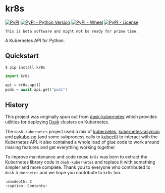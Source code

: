 # kr8s

[![PyPI](https://img.shields.io/pypi/v/kr8s)](https://pypi.org/project/kr8s/)
[![PyPI - Python Version](https://img.shields.io/pypi/pyversions/kr8s)](https://pypi.org/project/kr8s/)
[![PyPI - Wheel](https://img.shields.io/pypi/wheel/kr8s)](https://pypi.org/project/kr8s/)
[![PyPI - License](https://img.shields.io/pypi/l/kr8s)](https://pypi.org/project/kr8s/)

```{warning}
This is beta software and might not be ready for prime time.
```

A Kubernetes API for Python.

## Quickstart

```console
$ pip install kr8s
```

```python
import kr8s

api = kr8s.api()
pods = await api.get("pods")
```

## History

This project was originally spun out from [dask-kubernetes](https://github.com/dask/dask-kubernetes) which provides utilities for deploying [Dask](https://www.dask.org/) clusters on Kubernetes.

The `dask-kubernetes` project used a mix of [kubernetes](https://github.com/kubernetes-client/python), [kubernetes-asyncio](https://github.com/tomplus/kubernetes_asyncio) and [pykube-ng](https://codeberg.org/hjacobs/pykube-ng) (and some subprocess calls to [kubectl](https://kubernetes.io/docs/reference/kubectl/)) to interact with the Kubernetes API. It also contained a whole load of glue code to work around missing features and get everything working together.

To improve maintenance and code reuse `kr8s` was born to extract the Kubernetes library code in `dask-kubernetes` and replace it with something simpler and more complete. Thank you to everyone who contributed to `dask-kubernetes` and we hope you contribute to `kr8s` too.


```{toctree}
:maxdepth: 2
:caption: Contents:
```
